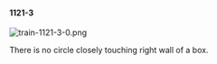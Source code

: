#### 1121-3
![train-1121-3-0.png](https://github.com/lil-lab/nlvr/raw/master/nlvr/train/images/13/train-1121-3-0.png "train-1121-3-0.png")

There is no circle closely touching right wall of a box.